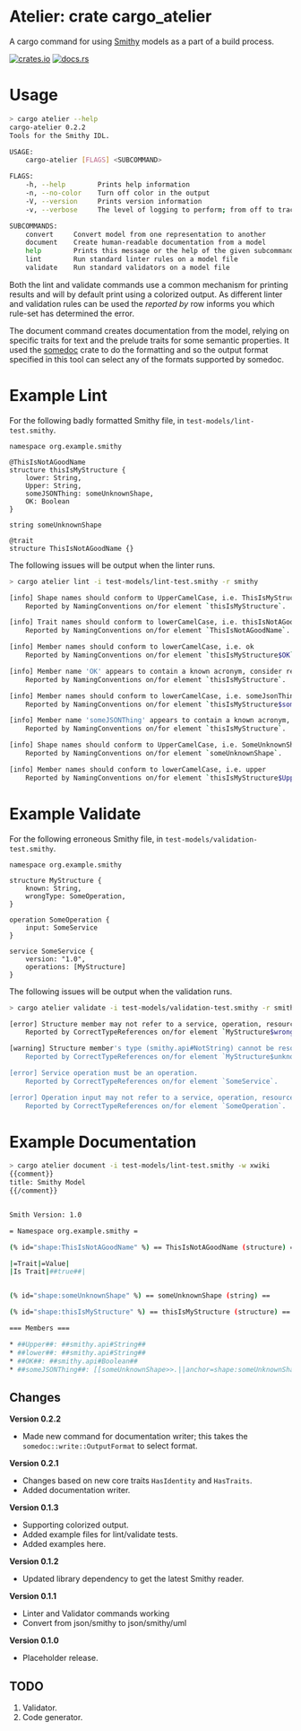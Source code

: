 # Atelier: crate cargo_atelier

A cargo command for using [Smithy](https://github.com/awslabs/smithy) models as a part of a build process.

[![crates.io](https://img.shields.io/crates/v/cargo_atelier.svg)](https://crates.io/crates/cargo_atelier)
[![docs.rs](https://docs.rs/cargo_atelier/badge.svg)](https://docs.rs/cargo_atelier)

# Usage

```bash
> cargo atelier --help
cargo-atelier 0.2.2
Tools for the Smithy IDL.

USAGE:
    cargo-atelier [FLAGS] <SUBCOMMAND>

FLAGS:
    -h, --help        Prints help information
    -n, --no-color    Turn off color in the output
    -V, --version     Prints version information
    -v, --verbose     The level of logging to perform; from off to trace

SUBCOMMANDS:
    convert     Convert model from one representation to another
    document    Create human-readable documentation from a model
    help        Prints this message or the help of the given subcommand(s)
    lint        Run standard linter rules on a model file
    validate    Run standard validators on a model file
```

Both the lint and validate commands use a common mechanism for printing results and will by default print using a 
colorized output. As different linter and validation rules can be used the _reported by_ row informs you which rule-set
has determined the error.

The document command creates documentation from the model, relying on specific traits for text and the prelude traits
for some semantic properties. It used the [somedoc](https://crates.io/crates/somedoc) crate to do the formatting and
so the output format specified in this tool can select any of the formats supported by somedoc.

# Example Lint

For the following badly formatted Smithy file, in `test-models/lint-test.smithy`.

```text
namespace org.example.smithy

@ThisIsNotAGoodName
structure thisIsMyStructure {
    lower: String,
    Upper: String,
    someJSONThing: someUnknownShape,
    OK: Boolean
}

string someUnknownShape

@trait
structure ThisIsNotAGoodName {}
```

The following issues will be output when the linter runs.

```bash
> cargo atelier lint -i test-models/lint-test.smithy -r smithy

[info] Shape names should conform to UpperCamelCase, i.e. ThisIsMyStructure
	Reported by NamingConventions on/for element `thisIsMyStructure`.

[info] Trait names should conform to lowerCamelCase, i.e. thisIsNotAGoodName
	Reported by NamingConventions on/for element `ThisIsNotAGoodName`.

[info] Member names should conform to lowerCamelCase, i.e. ok
	Reported by NamingConventions on/for element `thisIsMyStructure$OK`.

[info] Member name 'OK' appears to contain a known acronym, consider renaming i.e. ok
	Reported by NamingConventions on/for element `thisIsMyStructure`.

[info] Member names should conform to lowerCamelCase, i.e. someJsonThing
	Reported by NamingConventions on/for element `thisIsMyStructure$someJSONThing`.

[info] Member name 'someJSONThing' appears to contain a known acronym, consider renaming i.e. Json
	Reported by NamingConventions on/for element `thisIsMyStructure`.

[info] Shape names should conform to UpperCamelCase, i.e. SomeUnknownShape
	Reported by NamingConventions on/for element `someUnknownShape`.

[info] Member names should conform to lowerCamelCase, i.e. upper
	Reported by NamingConventions on/for element `thisIsMyStructure$Upper`.
```

# Example Validate

For the following erroneous Smithy file, in `test-models/validation-test.smithy`.

```text
namespace org.example.smithy

structure MyStructure {
    known: String,
    wrongType: SomeOperation,
}

operation SomeOperation {
    input: SomeService
}

service SomeService {
    version: "1.0",
    operations: [MyStructure]
}
```

The following issues will be output when the validation runs.

```bash
> cargo atelier validate -i test-models/validation-test.smithy -r smithy

[error] Structure member may not refer to a service, operation, resource or apply.
	Reported by CorrectTypeReferences on/for element `MyStructure$wrongType`.

[warning] Structure member's type (smithy.api#NotString) cannot be resolved to a shape in this model.
	Reported by CorrectTypeReferences on/for element `MyStructure$unknown`.

[error] Service operation must be an operation.
	Reported by CorrectTypeReferences on/for element `SomeService`.

[error] Operation input may not refer to a service, operation, resource or apply.
	Reported by CorrectTypeReferences on/for element `SomeOperation`.
```

# Example Documentation

```bash
> cargo atelier document -i test-models/lint-test.smithy -w xwiki
{{comment}}
title: Smithy Model
{{/comment}}


Smith Version: 1.0

= Namespace org.example.smithy =

(% id="shape:ThisIsNotAGoodName" %) == ThisIsNotAGoodName (structure) ==

|=Trait|=Value|
|Is Trait|##true##|


(% id="shape:someUnknownShape" %) == someUnknownShape (string) ==

(% id="shape:thisIsMyStructure" %) == thisIsMyStructure (structure) ==

=== Members ===

* ##Upper##: ##smithy.api#String##
* ##lower##: ##smithy.api#String##
* ##OK##: ##smithy.api#Boolean##
* ##someJSONThing##: [[someUnknownShape>>.||anchor=shape:someUnknownShape]]
```

## Changes

**Version 0.2.2**

* Made new command for documentation writer; this takes the `somedoc::write::OutputFormat` to select format.

**Version 0.2.1**

* Changes based on new core traits `HasIdentity` and `HasTraits`.
* Added documentation writer.

**Version 0.1.3**

* Supporting colorized output.
* Added example files for lint/validate tests. 
* Added examples here.

**Version 0.1.2**

* Updated library dependency to get the latest Smithy reader.

**Version 0.1.1**

* Linter and Validator commands working
* Convert from json/smithy to json/smithy/uml

**Version 0.1.0**

* Placeholder release.

## TODO

1. Validator.
1. Code generator.
